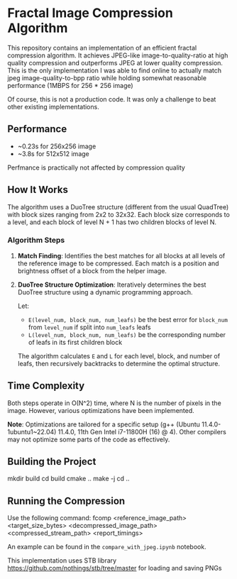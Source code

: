 # Fractal Image Compression Algorithm

This repository contains an implementation of an efficient fractal compression algorithm. It achieves JPEG-like image-to-quality-ratio at high quality compression and outperforms JPEG at lower quality compression.
This is the only implementation I was able to find online to actually match jpeg image-quality-to-bpp ratio while holding somewhat reasonable performance (1MBPS for 256 * 256 image)

Of course, this is not a production code. It was only a challenge to beat other existing implementations.

## Performance

- ~0.23s for 256x256 image
- ~3.8s for 512x512 image
  
Perfmance is practically not affected by compression quality
## How It Works

The algorithm uses a DuoTree structure (different from the usual QuadTree) with block sizes ranging from 2x2 to 32x32. Each block size corresponds to a level, and each block of level N + 1 has two children blocks of level N.

### Algorithm Steps

1. **Match Finding**: Identifies the best matches for all blocks at all levels of the reference image to be compressed. Each match is a position and brightness offset of a block from the helper image.

2. **DuoTree Structure Optimization**: Iteratively determines the best DuoTree structure using a dynamic programming approach.

   Let:
   - `E(level_num, block_num, num_leafs)` be the best error for `block_num` from `level_num` if split into `num_leafs` leafs
   - `L(level_num, block_num, num_leafs)` be the corresponding number of leafs in its first children block

   The algorithm calculates `E` and `L` for each level, block, and number of leafs, then recursively backtracks to determine the optimal structure.

## Time Complexity
Both steps operate in O(N^2) time, where N is the number of pixels in the image. However, various optimizations have been implemented.

**Note**: Optimizations are tailored for a specific setup (g++ (Ubuntu 11.4.0-1ubuntu1~22.04) 11.4.0, 11th Gen Intel i7-11800H (16) @ 4). Other compilers may not optimize some parts of the code as effectively.

## Building the Project
mkdir build
cd build
cmake ..
make -j
cd ..

## Running the Compression
Use the following command:
fcomp <reference_image_path> <target_size_bytes> <decompressed_image_path> <compressed_stream_path> <report_timings>

An example can be found in the `compare_with_jpeg.ipynb` notebook.

This implementation uses STB library https://github.com/nothings/stb/tree/master for loading and saving PNGs
